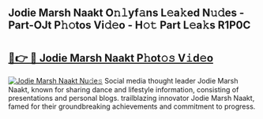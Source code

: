## Jodie Marsh Naakt O𝚗𝚕yf𝚊ns L𝚎a𝚔ed N𝚞𝚍es - Part-OJt P𝚑𝚘tos Vi𝚍𝚎o - H𝚘𝚝 Part L𝚎a𝚔s R1P0C

# <h2><a href="http://kfcctrg.oniu.top/?m=Jodie+Marsh+Naakt">🔗👉 🔴 Jodie Marsh Naakt P𝚑ot𝚘𝚜 V𝚒d𝚎o</a></h2>

[![Jodie Marsh Naakt Nu𝚍e𝚜](https://i.imgur.com/0qMVB7G.gif)](http://kfcctrg.oniu.top/?m=Jodie+Marsh+Naakt)
Social media thought leader Jodie Marsh Naakt, known for sharing dance and lifestyle information, consisting of presentations and personal blogs. trailblazing innovator Jodie Marsh Naakt, famed for their groundbreaking achievements and commitment to progress.  
